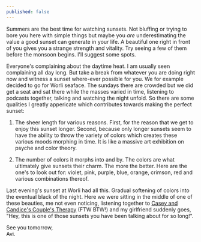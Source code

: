 ```yaml
---
published: false
---
```

Summers are the best time for watching sunsets. Not bluffing or trying to bore you here with simple things but maybe you _are_ underestimating the value a good sunset can generate in your life. A beautiful one right in front of you gives you a strange strength and vitality. Try seeing a few of them before the monsoon begins. I'll suggest some spots.

Everyone's complaining about the daytime heat. I am usually seen complaining all day long. But take a break from whatever you are doing right now and witness a sunset where-ever possible for you. We for example decided to go for Worli seaface. The sundays there are crowded but we did get a seat and sat there while the masses varied in time, listening to podcasts together, talking and watching the night unfold. So there are some qualities I greatly appericate which contributes towards making the perfect sunset:

1. The sheer length for various reasons. First, for the reason that we get to enjoy this sunset longer. Second, because only longer sunsets seem to have the ability to throw the variety of colors which creates these various moods morphing in time. It is like a massive art exhibition on psyche and color theory.

2. The number of colors it morphs into and by. The colors are what ultimately give sunsets their charm. The more the better. Here are the one's to look out for: violet, pink, purple, blue, orange, crimson, red and various combinations thereof.

Last evening's sunset at Worli had all this. Gradual softening of colors into the eventual black of the night. Here we were sitting in the middle of one of these beauties, me not even noticing, listening together to [Casey and Candice's Couple's Therapy](https://anchor.fm/couples-therapy "Anchor link to Couple's Therapy podcast") (FTW BTW!) and my girlfriend suddenly goes, "Hey, this is one of those sunsets you have been talking about for so long!".

See you tomorrow,  
Avi.